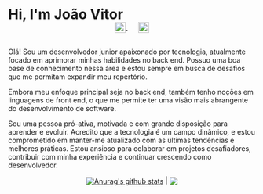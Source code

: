 # Hi, I'm João Vitor


<p align="center" style="margin: -20px 0 30px">
  <a href="https://www.linkedin.com/in/joholiveiradsouza/" target="_blank" style='margin-right:10px'>
    <img align="center" src="https://cdn.jsdelivr.net/npm/simple-icons@3.0.1/icons/linkedin.svg" alt="linkedin" height="22px" width="22px" />
  </a>
  &nbsp;&nbsp;
  <a href="contatojoaodev@gmail.com" target="_blank">
    <img align="center" src="https://cdn.jsdelivr.net/npm/simple-icons@3.0.1/icons/protonmail.svg" alt="email" height="22px" width="22px" />
  </a>
</p>

Olá! Sou um desenvolvedor junior apaixonado por tecnologia, atualmente focado em aprimorar minhas habilidades no back end. Possuo uma boa base de conhecimento nessa área e estou sempre em busca de desafios que me permitam expandir meu repertório.

Embora meu enfoque principal seja no back end, também tenho noções em linguagens de front end, o que me permite ter uma visão mais abrangente do desenvolvimento de software. 

Sou uma pessoa pró-ativa, motivada e com grande disposição para aprender e evoluir. Acredito que a tecnologia é um campo dinâmico, e estou comprometido em manter-me atualizado com as últimas tendências e melhores práticas. Estou ansioso para colaborar em projetos desafiadores, contribuir com minha experiência e continuar crescendo como desenvolvedor.

<div align="center">
  <a href="https://github.com/anuraghazra/github-readme-stats"><img align="center" src="https://github-readme-stats.vercel.app/api?username=Johovitor&show_icons=true&include_all_commits=true&theme=buefy&hide_border=true" alt="Anurag's github stats" /></a> | <a href="https://github.com/anuraghazra/github-readme-stats"><img align="center" src="https://github-readme-stats.vercel.app/api/top-langs/?username=Johovitor&layout=compact&theme=buefy&hide_border=true" /></a>
  <br />
  <br />
</div>

<br />


